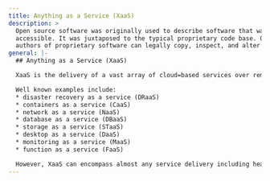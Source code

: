 ```yaml
---
title: Anything as a Service (XaaS)
description: >
  Open source software was originally used to describe software that was publicly
  accessible. It was juxtaposed to the typical proprietary code base. Only the original
  authors of proprietary software can legally copy, inspect, and alter that software.
general: |-
  ## Anything as a Service (XaaS)

  XaaS is the delivery of a vast array of cloud=based services over remote access. Products, tools and technologies are delivered as services using a flexible consumption model. 

  Well known examples include:
  * disaster recovery as a service (DRaaS)
  * containers as a service (CaaS)
  * network as a service (NaaS)
  * database as a service (DBaaS)
  * storage as a service (STaaS)
  * desktop as a service (DaaS)
  * monitoring as a service (MaaS)
  * function as a service (FaaS)

  However, XaaS can encompass almost any service delivery including healthcare, professional services and bespoke services.
---
```

